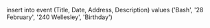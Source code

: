 insert into event (Title, Date, Address, Description)
values ('Bash', '28 February', '240 Wellesley', 'Birthday')
